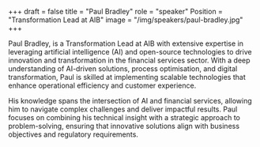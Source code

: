 +++
draft = false
title = "Paul Bradley"
role = "speaker"
Position = "Transformation Lead at AIB"
image = "/img/speakers/paul-bradley.jpg"
+++

Paul Bradley, is a Transformation Lead at AIB with extensive expertise in leveraging artificial intelligence (AI) and open-source technologies to drive innovation and transformation in the financial services sector. With a deep understanding of AI-driven solutions, process optimisation, and digital transformation, Paul is skilled at implementing scalable technologies that enhance operational efficiency and customer experience.

His knowledge spans the intersection of AI and financial services, allowing him to navigate complex challenges and deliver impactful results. Paul focuses on combining his technical insight with a strategic approach to problem-solving, ensuring that innovative solutions align with business objectives and regulatory requirements.